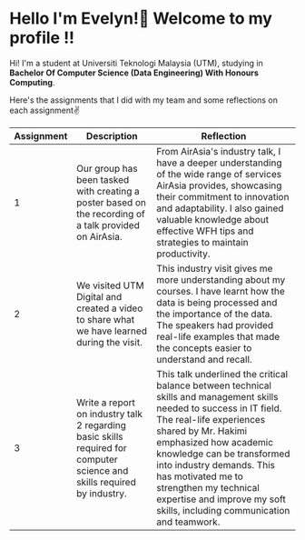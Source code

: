 # Hello I'm Evelyn!👋 Welcome to my profile !!

Hi! I'm a student at Universiti Teknologi Malaysia (UTM), studying in **Bachelor Of Computer Science (Data Engineering) With Honours Computing**.

Here's the assignments that I did with my team and some reflections on each assignment✌️

|Assignment   |Description                          |Reflection                         |
|-------------|-------------------------------|-----------------------------|
|1  |Our group has been tasked with creating a poster based on the recording of a talk provided on AirAsia.    |From AirAsia's industry talk, I have a deeper understanding of the wide range of services AirAsia provides, showcasing their commitment to innovation and adaptability. I also gained valuable knowledge about effective WFH tips and strategies to maintain productivity.             |
|2  |We visited UTM Digital and created a video to share what we have learned during the visit.            |This industry visit gives me more understanding about my courses. I have learnt how the data is being processed and the importance of the data. The speakers had provided real-life examples that made the concepts easier to understand and recall.            |
|3  |Write a report on industry talk 2 regarding basic skills required for computer science and skills required by industry.|This talk underlined the critical balance between technical skills and management skills needed to success in IT field. The real-life experiences shared by Mr. Hakimi emphasized how academic knowledge can be transformed into industry demands. This has motivated me to strengthen my technical expertise and improve my soft skills, including communication and teamwork.|
